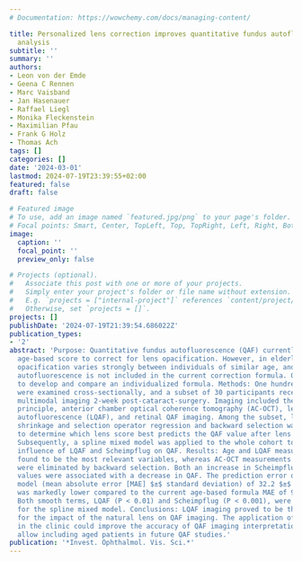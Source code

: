 ```yaml
---
# Documentation: https://wowchemy.com/docs/managing-content/

title: Personalized lens correction improves quantitative fundus autofluorescence
  analysis
subtitle: ''
summary: ''
authors:
- Leon von der Emde
- Geena C Rennen
- Marc Vaisband
- Jan Hasenauer
- Raffael Liegl
- Monika Fleckenstein
- Maximilian Pfau
- Frank G Holz
- Thomas Ach
tags: []
categories: []
date: '2024-03-01'
lastmod: 2024-07-19T23:39:55+02:00
featured: false
draft: false

# Featured image
# To use, add an image named `featured.jpg/png` to your page's folder.
# Focal points: Smart, Center, TopLeft, Top, TopRight, Left, Right, BottomLeft, Bottom, BottomRight.
image:
  caption: ''
  focal_point: ''
  preview_only: false

# Projects (optional).
#   Associate this post with one or more of your projects.
#   Simply enter your project's folder or file name without extension.
#   E.g. `projects = ["internal-project"]` references `content/project/deep-learning/index.md`.
#   Otherwise, set `projects = []`.
projects: []
publishDate: '2024-07-19T21:39:54.686022Z'
publication_types:
- '2'
abstract: 'Purpose: Quantitative fundus autofluorescence (QAF) currently deploys an
  age-based score to correct for lens opacification. However, in elderly people, lens
  opacification varies strongly between individuals of similar age, and innate lens
  autofluorescence is not included in the current correction formula. Our goal was
  to develop and compare an individualized formula. Methods: One hundred thirty participants
  were examined cross-sectionally, and a subset of 30 participants received additional
  multimodal imaging 2-week post-cataract-surgery. Imaging included the Scheimpflug
  principle, anterior chamber optical coherence tomography (AC-OCT), lens quantitative
  autofluorescence (LQAF), and retinal QAF imaging. Among the subset, least absolute
  shrinkage and selection operator regression and backward selection was implemented
  to determine which lens score best predicts the QAF value after lens extraction.
  Subsequently, a spline mixed model was applied to the whole cohort to quantify the
  influence of LQAF and Scheimpflug on QAF. Results: Age and LQAF measurements were
  found to be the most relevant variables, whereas AC-OCT measurements and Scheimpflug
  were eliminated by backward selection. Both an increase in Scheimpflug and LQAF
  values were associated with a decrease in QAF. The prediction error of the spline
  model (mean absolute error [MAE] $±$ standard deviation) of 32.2 $±$ 23.4 (QAF a.u.)
  was markedly lower compared to the current age-based formula MAE of 96.1 $±$ 93.5.
  Both smooth terms, LQAF (P < 0.01) and Scheimpflug (P < 0.001), were significant
  for the spline mixed model. Conclusions: LQAF imaging proved to be the most predictive
  for the impact of the natural lens on QAF imaging. The application of lens scores
  in the clinic could improve the accuracy of QAF imaging interpretation and might
  allow including aged patients in future QAF studies.'
publication: '*Invest. Ophthalmol. Vis. Sci.*'
---
```

